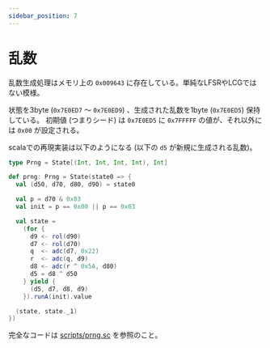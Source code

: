 ```yaml
---
sidebar_position: 7
---
```


# 乱数

乱数生成処理はメモリ上の `0x009643` に存在している。単純なLFSRやLCGではない模様。

状態を3byte (`0x7E0ED7` 〜 `0x7E0ED9`) 、生成された乱数を1byte (`0x7E0ED5`) 保持している。
初期値 (つまりシード) は `0x7E0ED5` に `0x7FFFFF` の値が、それ以外には `0x00` が設定される。

scalaでの再現実装は以下のようになる (以下の `d5` が新規に生成される乱数)。

```scala
type Prng = State[(Int, Int, Int, Int), Int]

def prng: Prng = State(state0 => {
  val (d50, d70, d80, d90) = state0

  val p = d70 & 0x03
  val init = p == 0x00 || p == 0x03

  val state =
    (for {
      d9 <- rol(d90)
      d7 <- rol(d70)
      q  <- adc(d7, 0x22)
      r  <- adc(q, d9)
      d8 <- adc(r ^ 0x5A, d80)
      d5 = d8 ^ d50
    } yield {
      (d5, d7, d8, d9)
    }).runA(init).value

  (state, state._1)
})
```

完全なコードは [scripts/prng.sc](https://github.com/akiomik/smt1-note/blob/main/scripts/prng.sc) を参照のこと。
